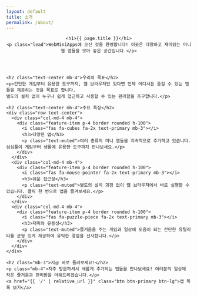 ```yaml
---
layout: default
title: 소개
permalink: /about/
---
```


<div class="container page-content about-page">
  <header class="page-header text-center mb-5">

    <h1>{{ page.title }}</h1>
    <p class="lead">WebMiniApps에 오신 것을 환영합니다! 이곳은 다양하고 재미있는 미니 웹 앱들을 모아 놓은 공간입니다.</p>

  </header>

  <section class="about-section mb-5">

    <h2 class="text-center mb-4">우리의 목표</h2>
    <p>간단한 게임부터 유용한 도구까지, 웹 브라우저만 있다면 언제 어디서든 즐길 수 있는 앱들을 제공하는 것을 목표로 합니다.
    별도의 설치 없이 누구나 쉽게 접근하고 사용할 수 있는 편리함을 추구합니다.</p>

  </section>

  <section class="about-section features-section mb-5">

    <h2 class="text-center mb-4">주요 특징</h2>
    <div class="row text-center">
      <div class="col-md-4 mb-4">
        <div class="feature-item p-4 border rounded h-100">
          <i class="fas fa-cubes fa-2x text-primary mb-3"></i>
          <h3>다양한 앱</h3>
          <p class="text-muted">여러 종류의 미니 앱들을 지속적으로 추가하고 있습니다. 심심풀이 게임부터 생활에 유용한 도구까지 만나보세요.</p>
        </div>
      </div>
      <div class="col-md-4 mb-4">
        <div class="feature-item p-4 border rounded h-100">
          <i class="fas fa-mouse-pointer fa-2x text-primary mb-3"></i>
          <h3>쉬운 접근성</h3>
          <p class="text-muted">별도의 설치 과정 없이 웹 브라우저에서 바로 실행할 수 있습니다. 클릭 한 번으로 앱을 즐겨보세요.</p>
        </div>
      </div>
      <div class="col-md-4 mb-4">
        <div class="feature-item p-4 border rounded h-100">
          <i class="fas fa-puzzle-piece fa-2x text-primary mb-3"></i>
          <h3>재미와 유용성</h3>
          <p class="text-muted">즐거움을 주는 게임과 일상에 도움이 되는 간단한 유틸리티를 균형 있게 제공하여 유익한 경험을 선사합니다.</p>
        </div>
      </div>
    </div>

  </section>

  <section class="about-section call-to-action text-center bg-light p-4 p-md-5 rounded">

    <h2 class="mb-3">지금 바로 둘러보세요!</h2>
    <p class="mb-4">자주 방문하셔서 새롭게 추가되는 앱들을 만나보세요! 여러분의 일상에 작은 즐거움과 편리함을 더해드리겠습니다.</p>
    <a href="{{ '/' | relative_url }}" class="btn btn-primary btn-lg">앱 목록 보기</a>

  </section>

</div>
